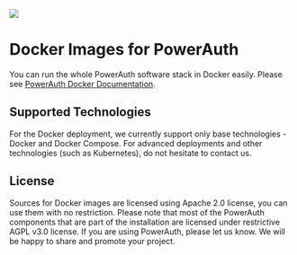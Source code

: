 ![](./assets/powerauth-docker-blue.png)

# Docker Images for PowerAuth

You can run the whole PowerAuth software stack in Docker easily. Please see [PowerAuth Docker Documentation](https://developers.wultra.com/docs/develop/powerauth-docker/).

## Supported Technologies

For the Docker deployment, we currently support only base technologies - Docker and Docker Compose. For advanced deployments and other technologies (such as Kubernetes), do not hesitate to contact us.

## License

Sources for Docker images are licensed using Apache 2.0 license, you can use them with no restriction. Please note that most of the PowerAuth components that are part of the installation are licensed under restrictive AGPL v3.0 license. If you are using PowerAuth, please let us know. We will be happy to share and promote your project.
